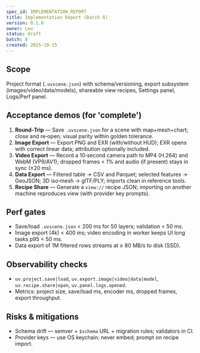 ```yaml
---
spec_id: IMPLEMENTATION_REPORT
title: Implementation Report (Batch 8)
version: 0.1.0
owner: Leo
status: draft
batch: 8
created: 2025-10-15
---
```


## Scope
Project format (`.uvscene.json`) with schema/versioning, export subsystem (images/video/data/models),
shareable view recipes, Settings panel, Logs/Perf panel.

## Acceptance demos (for 'complete')
1. **Round‑Trip** — Save `.uvscene.json` for a scene with map+mesh+chart; close and re‑open; visual parity within golden tolerance.
2. **Image Export** — Export PNG and EXR (with/without HUD); EXR opens with correct linear data; attribution optionally included.
3. **Video Export** — Record a 10‑second camera path to MP4 (H.264) and WebM (VP9/AV1); dropped frames < 1% and audio (if present) stays in sync (±20 ms).
4. **Data Export** — Filtered table → CSV and Parquet; selected features → GeoJSON; 3D iso‑mesh → glTF/PLY; imports clean in reference tools.
5. **Recipe Share** — Generate a `view://` recipe JSON; importing on another machine reproduces view (with provider key prompts).

## Perf gates
- Save/load `.uvscene.json` < 200 ms for 50 layers; validation < 50 ms.
- Image export (4k) < 400 ms; video encoding in worker keeps UI long tasks p95 < 50 ms.
- Data export of 1M filtered rows streams at ≥ 80 MB/s to disk (SSD).

## Observability checks
- `uv.project.save|load`, `uv.export.image|video|data|model`, `uv.recipe.share|open`, `uv.panel.logs.opened`.
- Metrics: project size, save/load ms, encoder ms, dropped frames, export throughput.

## Risks & mitigations
- Schema drift — semver + `$schema` URL + migration rules; validators in CI.
- Provider keys — use OS keychain; never embed; prompt on recipe import.